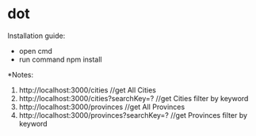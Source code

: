 # dot
Installation guide:
- open cmd
- run command npm install

*Notes:
1. http://localhost:3000/cities //get All Cities
2. http://localhost:3000/cities?searchKey=? //get Cities filter by keyword
3. http://localhost:3000/provinces //get All Provinces
4. http://localhost:3000/provinces?searchKey=? //get Provinces filter by keyword

